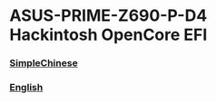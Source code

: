 # ASUS-PRIME-Z690-P-D4 Hackintosh OpenCore EFI
### [SimpleChinese](README_zh.md)
### [English](README_en.md)